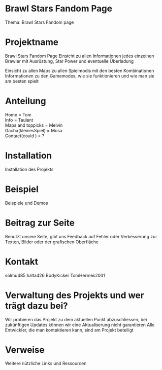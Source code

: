 # Brawl Stars Fandom Page
Thema: Brawl Stars Fandom page

# Projektname
Brawl Stars Fandom Page
Einsicht zu allen Informationen jedes einzelnen Brawler mit Ausrüstung, Star Power und eventuelle Überladung

Einsicht zu allen Maps zu allen Spielmodis mit den besten Kombinationen
Informationen zu den Gamemodes, wie sie funktionieren und wie man sie am besten spielt 

# Anteilung
Home  = Tom<br>
Info = Taulant<br>
Maps and toppicks = Melvin<br>
Gacha(kleinesSpiel) = Musa <br>
Contact(could ) = ?<br>

 

# Installation
Installation des Projekts

# Beispiel
Beispiele und Demos

# Beitrag zur Seite
Benutzt unsere Seite, gibt uns Feedback auf Fehler oder Verbesserung zur Texten, Bilder oder der grafischen Oberfläche

# Kontakt
solmu485
halta426
BodyKicker
TomHermes2001

# Verwaltung des Projekts und wer trägt dazu bei?
Wir probieren das Projekt zu dem aktuellen Punkt abzuschliessen, bei zukünftigen Updates können wir eine Aktualiserung nicht garantieren
Alle Entwickler, die man kontaktieren kann, sind am Projekt beteiligt

# Verweise
Weitere nützliche Links und Ressourcen
